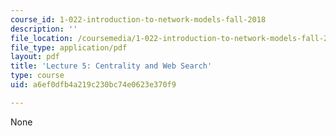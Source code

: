 ```yaml
---
course_id: 1-022-introduction-to-network-models-fall-2018
description: ''
file_location: /coursemedia/1-022-introduction-to-network-models-fall-2018/a6ef0dfb4a219c230bc74e0623e370f9_MIT1_022F18_lec5.pdf
file_type: application/pdf
layout: pdf
title: 'Lecture 5: Centrality and Web Search'
type: course
uid: a6ef0dfb4a219c230bc74e0623e370f9

---
```

None